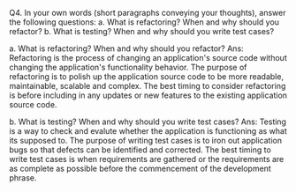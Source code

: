 Q4. In your own words (short paragraphs conveying your thoughts), answer the following questions:
  a. What is refactoring? When and why should you refactor?
  b. What is testing? When and why should you write test cases?

a. What is refactoring? When and why should you refactor?
Ans: Refactoring is the process of changing an application's source code without changing the application's functionality behavior. The purpose of refactoring is to polish up the application source code to be more readable, maintainable, scalable and complex. The best timing to consider refactoring is before including in any updates or new features to the existing application source code. 

b. What is testing? When and why should you write test cases?
Ans: Testing is a way to check and evalute whether the application is functioning as what its supposed to. The purpose of writing test cases is to iron out application bugs so that defects can be identified and corrected. The best timing to write test cases is when requirements are gathered or the requirements are as complete as possible before the commencement of the development phrase. 
